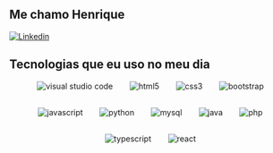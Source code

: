 ## Me chamo Henrique
[![Linkedin](https://img.shields.io/badge/LinkedIn-0077B5?style=for-the-badge&logo=linkedin&logoColor=white)](https://www.linkedin.com/in/henrique-de-jesus-marinho-1111ab291/)

## Tecnologias que eu uso no meu dia
<div style="display: flex; gap: 30px; justify-content: center; flex-wrap: wrap;"> <img align='center' alt='visual studio code' src='https://img.shields.io/badge/Visual_Studio_Code-0078D4?style=for-the-badge&logo=visual%20studio%20code&logoColor=white'> <img align='center' alt='html5' src='https://img.shields.io/badge/HTML5-E34F26?style=for-the-badge&logo=html5&logoColor=white'> <img align='center' alt='css3' src='https://img.shields.io/badge/CSS3-1572B6?style=for-the-badge&logo=css3&logoColor=white'> <img align='center' alt='bootstrap' src='https://img.shields.io/badge/Bootstrap-563D7C?style=for-the-badge&logo=bootstrap&logoColor=white'> <img align='center' alt='javascript' src='https://img.shields.io/badge/JavaScript-F7DF1E?style=for-the-badge&logo=javascript&logoColor=black'> <img align='center' alt='python' src='https://img.shields.io/badge/Python-14354C?style=for-the-badge&logo=python&logoColor=white'> <img align='center' alt='mysql' src='https://img.shields.io/badge/MySQL-00000F?style=for-the-badge&logo=mysql&logoColor=white'> <img align='center' alt='java' src='https://img.shields.io/badge/Java-007396?style=for-the-badge&logo=java&logoColor=white'> <img align='center' alt='php' src='https://img.shields.io/badge/PHP-777BB4?style=for-the-badge&logo=php&logoColor=white'> <img align='center' alt='typescript' src='https://img.shields.io/badge/TypeScript-007ACC?style=for-the-badge&logo=typescript&logoColor=white'> <img align='center' alt='react' src='https://img.shields.io/badge/React-61DAFB?style=for-the-badge&logo=react&logoColor=black'> </div>
